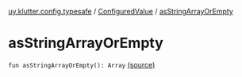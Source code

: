 [uy.klutter.config.typesafe](../index.md) / [ConfiguredValue](index.md) / [asStringArrayOrEmpty](.)


# asStringArrayOrEmpty
<code>fun asStringArrayOrEmpty(): Array<String></code> [(source)](https://github.com/kohesive/klutter/blob/master/config-typesafe-jdk6/src/main/kotlin/uy/klutter/config/typesafe/TypesafeConfig_Ext.kt#L115)<br/>

